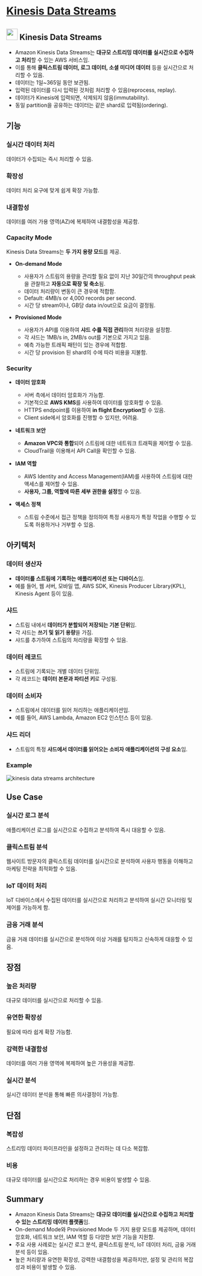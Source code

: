 # [Kinesis Data Streams](https://aws.amazon.com/ko/kinesis/data-streams/)

## <img src = "https://github.com/LeeWooJung/AWS-SAA-C03/assets/31682438/53c40c93-5589-4108-9748-569f454b1098" width = "30" height = "30"> Kinesis Data Streams

* Amazon Kinesis Data Streams는 **대규모 스트리밍 데이터를 실시간으로 수집하고 처리**할 수 있는 AWS 서비스임.  
* 이를 통해 **클릭스트림 데이터, 로그 데이터, 소셜 미디어 데이터** 등을 실시간으로 처리할 수 있음.
* 데이터는 1일~365일 동안 보관됨.
* 입력된 데이터를 다시 입력된 것처럼 처리할 수 있음(reprocess, replay).
* 데이터가 Kinesis에 입력되면, 삭제되지 않음(immutability).
* 동일 partition을 공유하는 데이터는 같은 shard로 입력됨(ordering).

## 기능

### 실시간 데이터 처리  
데이터가 수집되는 즉시 처리할 수 있음.

### 확장성  
데이터 처리 요구에 맞게 쉽게 확장 가능함.

### 내결함성  
데이터를 여러 가용 영역(AZ)에 복제하여 내결함성을 제공함.

### Capacity Mode
Kinesis Data Streams는 **두 가지 용량 모드**를 제공.

* **On-demand Mode**  
    * 사용자가 스트림의 용량을 관리할 필요 없이 지난 30일간의 throughput peak을 관찰하고 **자동으로 확장 및 축소**됨.  
    * 데이터 처리량이 변동이 큰 경우에 적합함.
    * Default: 4MB/s or 4,000 records per second.
    * 시간 당 stream이나, GB당 data in/out으로 요금이 결정됨.

* **Provisioned Mode**  
    * 사용자가 API를 이용하여 **샤드 수를 직접 관리**하여 처리량을 설정함.  
    * 각 샤드는 1MB/s in, 2MB/s out를 기본으로 가지고 있음.
    * 예측 가능한 트래픽 패턴이 있는 경우에 적합함.
    * 시간 당 provision 된 shard의 수에 따라 비용을 지불함.

### Security

* **데이터 암호화**  
    * 서버 측에서 데이터 암호화가 가능함.  
    * 기본적으로 **AWS KMS**를 사용하여 데이터를 암호화할 수 있음.
    * HTTPS endpoint를 이용하여 **in flight Encryption**할 수 있음.
    * Client side에서 암호화를 진행할 수 있지만, 어려움.

* **네트워크 보안**  
    * **Amazon VPC와 통합**되어 스트림에 대한 네트워크 트래픽을 제어할 수 있음.
    * CloudTrail을 이용해서 API Call을 확인할 수 있음.

* **IAM 역할**   
    * AWS Identity and Access Management(IAM)를 사용하여 스트림에 대한 액세스를 제어할 수 있음.  
    * **사용자, 그룹, 역할에 따른 세부 권한을 설정**할 수 있음.

* **액세스 정책**  
    * 스트림 수준에서 접근 정책을 정의하여 특정 사용자가 특정 작업을 수행할 수 있도록 허용하거나 거부할 수 있음.

## 아키텍처

### 데이터 생산자  
* **데이터를 스트림에 기록하는 애플리케이션 또는 디바이스**임.  
* 예를 들어, 웹 서버, 모바일 앱, AWS SDK, Kinesis Producer Library(KPL), Kinesis Agent 등이 있음.

### 샤드  
* 스트림 내에서 **데이터가 분할되어 저장되는 기본 단위**임.  
* 각 샤드는 **쓰기 및 읽기 용량**을 가짐.  
* 샤드를 추가하여 스트림의 처리량을 확장할 수 있음.

### 데이터 레코드  
* 스트림에 기록되는 개별 데이터 단위임.  
* 각 레코드는 **데이터 본문과 파티션 키**로 구성됨.

### 데이터 소비자  
* 스트림에서 데이터를 읽어 처리하는 애플리케이션임.  
* 예를 들어, AWS Lambda, Amazon EC2 인스턴스 등이 있음.

### 샤드 리더  
* 스트림의 특정 **샤드에서 데이터를 읽어오는 소비자 애플리케이션의 구성 요소**임.

### Example

![kinesis data streams architecture](https://github.com/LeeWooJung/AWS-SAA-C03/assets/31682438/9d794bf5-5fae-4232-b2df-8815cc2d2914)


## Use Case

### 실시간 로그 분석  
애플리케이션 로그를 실시간으로 수집하고 분석하여 즉시 대응할 수 있음.

### 클릭스트림 분석  
웹사이트 방문자의 클릭스트림 데이터를 실시간으로 분석하여 사용자 행동을 이해하고 마케팅 전략을 최적화할 수 있음.

### IoT 데이터 처리  
IoT 디바이스에서 수집된 데이터를 실시간으로 처리하고 분석하여 실시간 모니터링 및 제어를 가능하게 함.

### 금융 거래 분석  
금융 거래 데이터를 실시간으로 분석하여 이상 거래를 탐지하고 신속하게 대응할 수 있음.

## 장점

### 높은 처리량  
대규모 데이터를 실시간으로 처리할 수 있음.

### 유연한 확장성  
필요에 따라 쉽게 확장 가능함.

### 강력한 내결함성  
데이터를 여러 가용 영역에 복제하여 높은 가용성을 제공함.

### 실시간 분석  
실시간 데이터 분석을 통해 빠른 의사결정이 가능함.

## 단점

### 복잡성  
스트리밍 데이터 파이프라인을 설정하고 관리하는 데 다소 복잡함.

### 비용  
대규모 데이터를 실시간으로 처리하는 경우 비용이 발생할 수 있음.

## Summary
* Amazon Kinesis Data Streams는 **대규모 데이터를 실시간으로 수집하고 처리할 수 있는 스트리밍 데이터 플랫폼**임.  
* On-demand Mode와 Provisioned Mode 두 가지 용량 모드를 제공하며, 데이터 암호화, 네트워크 보안, IAM 역할 등 다양한 보안 기능을 지원함.  
* 주요 사용 사례로는 실시간 로그 분석, 클릭스트림 분석, IoT 데이터 처리, 금융 거래 분석 등이 있음.  
* 높은 처리량과 유연한 확장성, 강력한 내결함성을 제공하지만, 설정 및 관리의 복잡성과 비용이 발생할 수 있음.